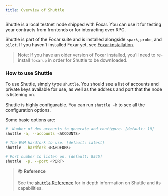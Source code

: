 ```yaml
---
title: Overview of Shuttle
---
```


Shuttle is a local testnet node shipped with Foxar. You can use it for testing your contracts from frontends or for interacting over RPC.

Shuttle is part of the Foxar suite and is installed alongside `spark`, `probe`, and `pilot`. If you haven't installed Foxar yet, see [Foxar installation](../getting-started/installation.md).

> Note: If you have an older version of Foxar installed, you'll need to re-install `foxarup` in order for Shuttle to be downloaded.

### How to use Shuttle

To use Shuttle, simply type `shuttle`. You should see a list of accounts and private keys available for use, as well as the address and port that the node is listening on.

Shuttle is highly configurable. You can run `shuttle -h` to see all the configuration options.

Some basic options are:

```bash
#  Number of dev accounts to generate and configure. [default: 10]
shuttle -a, --accounts <ACCOUNTS>

# The EVM hardfork to use. [default: latest]
shuttle --hardfork <HARDFORK>

# Port number to listen on. [default: 8545]
shuttle  -p, --port <PORT>
```

> 📚 **Reference**
>
> See the [`shuttle` Reference](../reference/shuttle/) for in depth information on Shuttle and its capabilities.
